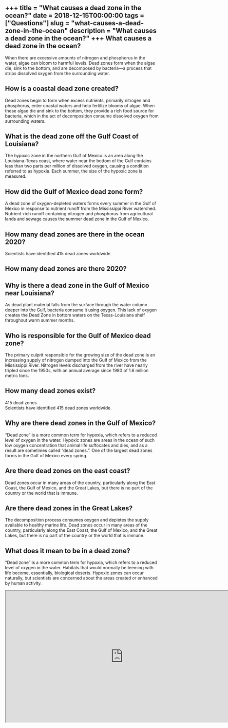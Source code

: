 +++
title = "What causes a dead zone in the ocean?"
date = 2018-12-15T00:00:00
tags = ["Questions"]
slug = "what-causes-a-dead-zone-in-the-ocean"
description = "What causes a dead zone in the ocean?"
+++
What causes a dead zone in the ocean?
-------------------------------------

When there are excessive amounts of nitrogen and phosphorus in the water, algae can bloom to harmful levels. Dead zones form when the algae die, sink to the bottom, and are decomposed by bacteria—a process that strips dissolved oxygen from the surrounding water.

How is a coastal dead zone created?
-----------------------------------

Dead zones begin to form when excess nutrients, primarily nitrogen and phosphorus, enter coastal waters and help fertilize blooms of algae. When these algae die and sink to the bottom, they provide a rich food source for bacteria, which in the act of decomposition consume dissolved oxygen from surrounding waters.

What is the dead zone off the Gulf Coast of Louisiana?
------------------------------------------------------

The hypoxic zone in the northern Gulf of Mexico is an area along the Louisiana-Texas coast, where water near the bottom of the Gulf contains less than two parts per million of dissolved oxygen, causing a condition referred to as hypoxia. Each summer, the size of the hypoxic zone is measured.

How did the Gulf of Mexico dead zone form?
------------------------------------------

A dead zone of oxygen-depleted waters forms every summer in the Gulf of Mexico in response to nutrient runoff from the Mississippi River watershed. Nutrient-rich runoff containing nitrogen and phosphorus from agricultural lands and sewage causes the summer dead zone in the Gulf of Mexico.

How many dead zones are there in the ocean 2020?
------------------------------------------------

Scientists have identified 415 dead zones worldwide.

How many dead zones are there 2020?
-----------------------------------

Why is there a dead zone in the Gulf of Mexico near Louisiana?
--------------------------------------------------------------

As dead plant material falls from the surface through the water column deeper into the Gulf, bacteria consume it using oxygen. This lack of oxygen creates the Dead Zone in bottom waters on the Texas-Louisiana shelf throughout warm summer months.

Who is responsible for the Gulf of Mexico dead zone?
----------------------------------------------------

The primary culprit responsible for the growing size of the dead zone is an increasing supply of nitrogen dumped into the Gulf of Mexico from the Mississippi River. Nitrogen levels discharged from the river have nearly tripled since the 1950s, with an annual average since 1980 of 1.6 million metric tons.

How many dead zones exist?
--------------------------

415 dead zones  
Scientists have identified 415 dead zones worldwide.

Why are there dead zones in the Gulf of Mexico?
-----------------------------------------------

“Dead zone” is a more common term for hypoxia, which refers to a reduced level of oxygen in the water. Hypoxic zones are areas in the ocean of such low oxygen concentration that animal life suffocates and dies, and as a result are sometimes called “dead zones.”. One of the largest dead zones forms in the Gulf of Mexico every spring.

Are there dead zones on the east coast?
---------------------------------------

Dead zones occur in many areas of the country, particularly along the East Coast, the Gulf of Mexico, and the Great Lakes, but there is no part of the country or the world that is immune.

Are there dead zones in the Great Lakes?
----------------------------------------

The decomposition process consumes oxygen and depletes the supply available to healthy marine life. Dead zones occur in many areas of the country, particularly along the East Coast, the Gulf of Mexico, and the Great Lakes, but there is no part of the country or the world that is immune.

What does it mean to be in a dead zone?
---------------------------------------

“Dead zone” is a more common term for hypoxia, which refers to a reduced level of oxygen in the water. Habitats that would normally be teeming with life become, essentially, biological deserts. Hypoxic zones can occur naturally, but scientists are concerned about the areas created or enhanced by human activity.

<iframe allow="accelerometer; autoplay; clipboard-write; encrypted-media; gyroscope; picture-in-picture" allowfullscreen="" class="__youtube_prefs__  epyt-is-override  no-lazyload" data-no-lazy="1" data-origheight="433" data-origwidth="770" data-skipgform_ajax_framebjll="" height="433" id="_ytid_15102" loading="lazy" src="https://www.youtube.com/embed/_geuP4GgAo0?enablejsapi=1&autoplay=0&cc_load_policy=0&cc_lang_pref=&iv_load_policy=1&loop=0&modestbranding=0&rel=1&fs=1&playsinline=0&autohide=2&theme=dark&color=red&controls=1&" title="YouTube player" width="770"></iframe>
